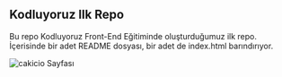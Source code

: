 
## Kodluyoruz Ilk Repo

Bu repo Kodluyoruz Front-End Eğitiminde oluşturduğumuz ilk repo. İçerisinde bir adet README dosyası, bir adet de index.html barındırıyor.

![cakicio Sayfası](https://github.com/cakicio/kodluyoruzilkrepo)

